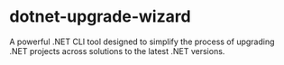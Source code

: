 # dotnet-upgrade-wizard
 A powerful .NET CLI tool designed to simplify the process of upgrading .NET projects across solutions to the latest .NET versions.
